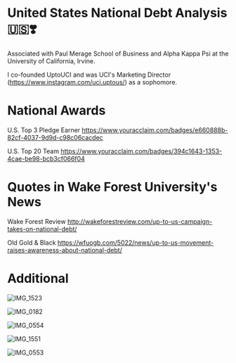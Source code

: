# United States National Debt Analysis 🇺🇸❣️

Associated with Paul Merage School of Business and Alpha Kappa Psi at the University of California, Irvine. 

I co-founded UptoUCI and was UCI's Marketing Director (https://www.instagram.com/uci.uptous/) as a sophomore.

# National Awards
U.S. Top 3 Pledge Earner https://www.youracclaim.com/badges/e660888b-82cf-4037-9d9d-c98c06cacdec 

U.S. Top 20 Team https://www.youracclaim.com/badges/394c1643-1353-4cae-be98-bcb3cf066f04

# Quotes in Wake Forest University's News
Wake Forest Review http://wakeforestreview.com/up-to-us-campaign-takes-on-national-debt/ 

Old Gold & Black https://wfuogb.com/5022/news/up-to-us-movement-raises-awareness-about-national-debt/

# Additional

![IMG_1523](https://user-images.githubusercontent.com/19508013/113177014-efc1a500-9201-11eb-8389-9a99f8ecb9e8.jpeg)

![IMG_0182](https://user-images.githubusercontent.com/19508013/111695367-3a99f080-87f0-11eb-9b61-2ca936eb318c.jpeg)

![IMG_0554](https://user-images.githubusercontent.com/19508013/111695103-f1e23780-87ef-11eb-89b3-b47df399521b.jpeg) 

![IMG_1551](https://user-images.githubusercontent.com/19508013/113496500-1f490980-94af-11eb-893a-def9b5bbd462.jpeg)

![IMG_0553](https://user-images.githubusercontent.com/19508013/113586042-df367380-95e1-11eb-848d-afa283252724.jpeg)
